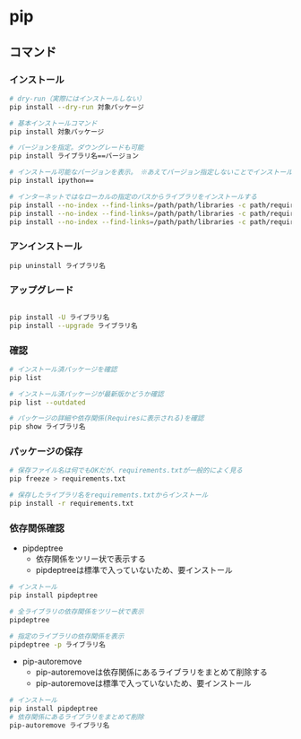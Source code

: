 # pip

## コマンド

### インストール

```sh
# dry-run（実際にはインストールしない）
pip install --dry-run 対象パッケージ

# 基本インストールコマンド
pip install 対象パッケージ

# バージョンを指定。ダウングレードも可能
pip install ライブラリ名==バージョン

# インストール可能なバージョンを表示。　※あえてバージョン指定しないことでインストール可能なバージョンが表示される
pip install ipython==

# インターネットではなローカルの指定のパスからライブラリをインストールする
pip install --no-index --find-links=/path/path/libraries -c path/requirements.lock
pip install --no-index --find-links=/path/path/libraries -c path/requirements.txt
pip install --no-index --find-links=/path/path/libraries -c path/requirements.lock -r path/requirements.txt
```

### アンインストール

```sh
pip uninstall ライブラリ名
```

### アップグレード

```sh

pip install -U ライブラリ名
pip install --upgrade ライブラリ名
```

### 確認

```sh
# インストール済パッケージを確認
pip list

# インストール済パッケージが最新版かどうか確認
pip list --outdated

# パッケージの詳細や依存関係(Requiresに表示される)を確認
pip show ライブラリ名
```

### パッケージの保存

```sh
# 保存ファイル名は何でもOKだが、requirements.txtが一般的によく見る
pip freeze > requirements.txt

# 保存したライブラリ名をrequirements.txtからインストール
pip install -r requirements.txt
```

### 依存関係確認

- pipdeptree
  - 依存関係をツリー状で表示する
  - pipdeptreeは標準で入っていないため、要インストール

```sh
# インストール
pip install pipdeptree

# 全ライブラリの依存関係をツリー状で表示
pipdeptree

# 指定のライブラリの依存関係を表示
pipdeptree -p ライブラリ名
```

- pip-autoremove
  - pip-autoremoveは依存関係にあるライブラリをまとめて削除する
  - pip-autoremoveは標準で入っていないため、要インストール

```sh
# インストール
pip install pipdeptree
# 依存関係にあるライブラリをまとめて削除
pip-autoremove ライブラリ名
```
